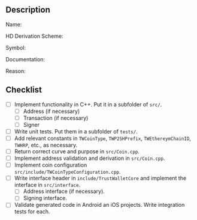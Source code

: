<!--- Thank you for requesting new blockchain support -->

<!--- Before submitting please check to see if this coin was already requested -->

<!--- Provide as many relevant details about the coin -->
## Description

<!-- Coin Name and official website e.g. [Bitcoin](https://bitcoin.org) -->
Name:
<!-- HD Derivation Scheme e.g. BIP44 / 0 -->
HD Derivation Scheme:
<!-- Symbol e.g. BTC -->
Symbol:
<!-- Documentation (Address / Transaction signing etc) and reference implementation links -->
Documentation:
<!-- Why we should support it? -->
Reason:

## Checklist

- [ ] Implement functionality in C++. Put it in a subfolder of `src/`.
    - [ ] Address (if necessary)
    - [ ] Transaction (if necessary)
    - [ ] Signer
- [ ] Write unit tests. Put them in a subfolder of `tests/`.
- [ ] Add relevant constants in `TWCoinType`, `TWP2SHPrefix`, `TWEthereymChainID`, `TWHRP`, etc., as necessary.
- [ ] Return correct curve and purpose in `src/Coin.cpp`.
- [ ] Implement address validation and derivation in `src/Coin.cpp`.
- [ ] Implement coin configuration `src/include/TWCoinTypeConfiguration.cpp`.
- [ ] Write interface header in `include/TrustWalletCore` and implement the interface in `src/interface`.
    - [ ] Address interface (if necessary).
    - [ ] Signing interface.
- [ ] Validate generated code in Android an iOS projects. Write integration tests for each.
